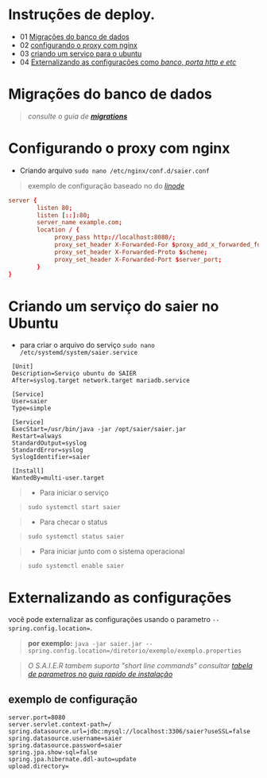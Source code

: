 # Instruções de deploy.
* 01 [Migrações do banco de dados]()
* 02 [configurando o proxy com nginx]()
* 03 [criando um serviço para o ubuntu]()
* 04 [Externalizando as configurações como _banco, porta http e etc_]()

# Migrações do banco de dados
> _consulte o guia de_ [_**migrations**_](./migrations/readme.md#migrações-do-banco-de-dados) 

# Configurando o proxy com nginx

 - Criando arquivo
`sudo nano /etc/nginx/conf.d/saier.conf`

> exemplo de configuração baseado no do [_linode_](https://www.linode.com/docs/development/java/how-to-deploy-spring-boot-applications-nginx-ubuntu-16-04/)

```conf
server {
        listen 80;
        listen [::]:80;
        server_name example.com;
        location / {
             proxy_pass http://localhost:8080/;
             proxy_set_header X-Forwarded-For $proxy_add_x_forwarded_for;
             proxy_set_header X-Forwarded-Proto $scheme;
             proxy_set_header X-Forwarded-Port $server_port;
        }
}
```

# Criando um serviço do saier no Ubuntu
 - para criar o arquivo do serviço
`sudo nano /etc/systemd/system/saier.service`

```service
 [Unit]
 Description=Serviço ubuntu do SAIER
 After=syslog.target network.target mariadb.service
 
 [Service]
 User=saier
 Type=simple
 
 [Service]
 ExecStart=/usr/bin/java -jar /opt/saier/saier.jar
 Restart=always
 StandardOutput=syslog
 StandardError=syslog
 SyslogIdentifier=saier

 [Install]
 WantedBy=multi-user.target
```
> - Para iniciar o serviço


> `sudo systemctl start saier`


> - Para checar o status


> `sudo systemctl status saier`


> - Para iniciar junto com o sistema operacional


> `sudo systemctl enable saier`


# Externalizando as configurações
você pode externalizar as configurações usando o parametro `--spring.config.location=`.
> **por exemplo:**  `java -jar saier.jar --spring.config.location=/diretorio/exemplo/exemplo.properties`

> _O S.A.I.E.R tambem suporta "short line commands" consultar_ [_tabela de parametros no guia rapido de instalação_](#executando-a-brinquedoteca-com-valores-diferentes)

## exemplo de configuração
```properties
server.port=8080
server.servlet.context-path=/
spring.datasource.url=jdbc:mysql://localhost:3306/saier?useSSL=false
spring.datasource.username=saier
spring.datasource.password=saier
spring.jpa.show-sql=false
spring.jpa.hibernate.ddl-auto=update
upload.directory=
```